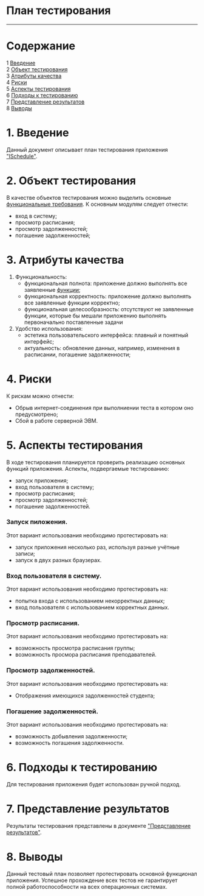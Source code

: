 # План тестирования  
---

# Содержание  
1 [Введение](#a)  
2 [Объект тестирования](#b)  
3 [Атрибуты качества](#c)  
4 [Риски](#d)  
5 [Аспекты тестирования](#e)  
6 [Подходы к тестированию](#f)  
7 [Представление результатов](#g)  
8 [Выводы](#h)  


# 1. <a name="a">Введение</a>  

Данный документ описывает план тестирования приложения ["ISchedule"](https://github.com/IlyaMarkevichV/ISchedule).



# 2. <a name="b"/> Объект тестирования </a>

В качестве объектов тестирования можно выделить основные [функциональные требования](https://github.com/IlyaMarkevichV/ISchedule/blob/master/Documentation/SRS/SRS.md). К основным модулям следует отнести:
* вход в систему;  
* просмотр расписания;  
* просмотр задолженностей;  
* погашение задолженностей;



# 3. <a name="c"/> Атрибуты качества </a>  

1. Функциональность:  
    - функциональная полнота: приложение должно выполнять все заявленные [функции](https://github.com/IlyaMarkevichV/ISchedule/blob/master/Documentation/SRS/SRS.md);
    - функциональная корректность: приложение должно выполнять все заявленные функции корректно;  
    - функциональная целесообразность: отсутствуют не заявленные функции, которые бы мешали приложению выполнять первоначально поставленные задачи
2. Удобство использования:  
    - эстетика пользовательского интерфейса: плавный и понятный интерфейс;  
    - актуальность: обновление данных, например, изменения в расписании, погашение задолженности;  



# 4. <a name="d"/> Риски </a>

К рискам можно отнести:  
* Обрыв интернет-соединения при выполниении теста в котором оно предусмотрено;
* Сбой в работе серверной ЭВМ.


# 5. <a name="e"/> Аспекты тестирования  </a>

В ходе тестирования планируется проверить реализацию основных функций приложения. Аспекты, подвергаемые тестированию:  
* запуск приложения;
* вход пользователя в систему;
* просмотр расписания;
* просмотр задолженностей;
* погашение задолженностей.


### Запуск пиложения.
Этот вариант использования необходимо протестировать на:
* запуск приложения несколько раз, используя разные учётные записи;
* запуск в двух разных браузерах.

### Вход пользователя в систему.  
Этот вариант использования необходимо протестировать на:  
* попытка входа с использованием некорректных данных;
* вход пользователя с использованием корректных данных.

### Просмотр расписания.
Этот вариант использования необходимо протестировать на:  
* возможность просмотра расписания группы;
* возможность просмора расписания преподавателей.

### Просмотр задолженностей.  
Этот вариант использования необходимо протестировать на:  
* Отображения имеющихся задолженностей студента;


### Погашение задолженностей.  
Этот вариант использования необходимо протестировать на:  
* возможность добывления задолженности;  
* возможность погашения задолженности.  


# 6. <a name="f"/> Подходы к тестированию  </a>

Для тестирования приложения будет использован ручной подход.  



# 7. <a name="g"/> Представление результатов  </a>

Результаты тестирования представлены в документе ["Представление результатов"](../Testing/TestResults.md).  


# 8. <a name="h"/> Выводы  </a>

Данный тестовый план позволяет протестировать основной функционал приложения. Успешное прохождение всех тестов не гарантирует полной работоспособности на всех операционных системах.
